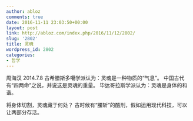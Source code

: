 ```yaml
---
author: abloz
comments: true
date: 2016-11-11 23:03:50+00:00
layout: post
link: http://abloz.com/index.php/2016/11/12/2802/
slug: '2802'
title: 灵魂
wordpress_id: 2802
categories:
- 哲学
---
```


周海汉 2014.7.8
古希腊斯多噶学派认为：灵魂是一种物质的“气息”。
中国古代有“四两命”之说，并说这是灵魂的重量。
毕达哥拉斯学派认为：灵魂是身体的和谐。

将身体切割，灵魂藏于何处？
古时候有“腰斩”的酷刑，假如运用现代科技，可以让两部分存活。
